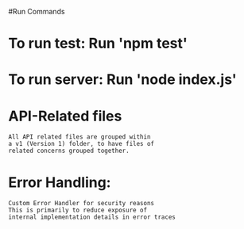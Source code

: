 #Run Commands

# To run test: Run 'npm test'
# To run server: Run 'node index.js'

# API-Related files
    All API related files are grouped within
    a v1 (Version 1) folder, to have files of
    related concerns grouped together.
    
# Error Handling:
    Custom Error Handler for security reasons
    This is primarily to reduce exposure of 
    internal implementation details in error traces
